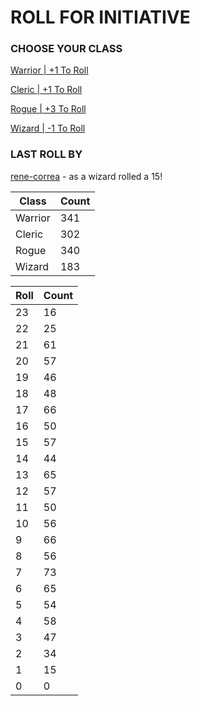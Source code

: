 # ROLL FOR INITIATIVE
### CHOOSE YOUR CLASS

[Warrior | +1 To Roll](https://github.com/benjaminsampica/benjaminsampica/issues/new?title=roll%7Cwarrior&body=Just+click+%27Submit+new+issue%27.)

[Cleric | +1 To Roll](https://github.com/benjaminsampica/benjaminsampica/issues/new?title=roll%7Ccleric&body=Just+click+%27Submit+new+issue%27.)

[Rogue | +3 To Roll](https://github.com/benjaminsampica/benjaminsampica/issues/new?title=roll%7Crogue&body=Just+click+%27Submit+new+issue%27.)

[Wizard | -1 To Roll](https://github.com/benjaminsampica/benjaminsampica/issues/new?title=roll%7Cwizard&body=Just+click+%27Submit+new+issue%27.)
### LAST ROLL BY
[rene-correa](https://www.github.com/rene-correa) - as a wizard rolled a 15!

|Class|Count|
|-|-|
|Warrior|341|
|Cleric|302|
|Rogue|340|
|Wizard|183|

|Roll|Count|
|-|-|
|23|16
|22|25
|21|61
|20|57
|19|46
|18|48
|17|66
|16|50
|15|57
|14|44
|13|65
|12|57
|11|50
|10|56
|9|66
|8|56
|7|73
|6|65
|5|54
|4|58
|3|47
|2|34
|1|15
|0|0
